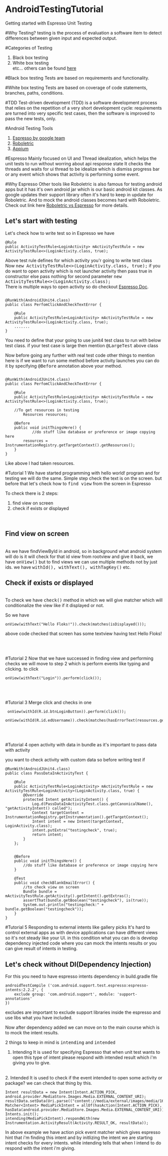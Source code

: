 # AndroidTestingTutorial
Getting started with Espresso Unit Testing

#Why Testing?
testing is the process of evaluation a software item to detect differences between given input and expected output. 

#Categories of Testing
1. Black box testing
2. White box testing<br> 
etc... others can be found <a href="http://www.softwaretestinghelp.com/types-of-software-testing/">here</a>

#Black box testing
Tests are based on requirements and functionality.

#White box testing
Tests are based on coverage of code statements, branches, paths, conditions.

#TDD
Test-driven development (TDD) is a software development process that relies on the repetition of a very short development cycle: requirements are turned into very specific test cases, then the software is improved to pass the new tests, only.

#Android Testing Tools
1. <a href="https://developer.android.com/training/testing/ui-testing/espresso-testing.html">Espresso by google team</a>
2. <a href="http://robolectric.org/">Roboletric</a> 
3. <a href="https://appium.io/slate/en/tutorial/android.html?ruby#">Appium</a>



#Espresso
Mainly focused on UI and Thread idealization, which helps the unit tests to run without worring about api response state
It checks the threads and waits for ui thread to be idealize which is dismiss progress bar or any event which shows that activity is performing some event.

#Why Espresso
Other tools like Roboletric is also famous for testing android apps but it has it's own android jar which is our basic android kit classes.
As google updates their support library often it's hard to keep in update for Roboletric. 
And to mock the android classes becomes hard with Roboletric.
Check out link here <a href="http://blog.triona.de/development/java/selecting-the-appropriate-android-test-framework.html">Roboletric vs Espresso</a> for more details.
 
 Let's start with testing
-------------------------------------
Let's check how to write test so in Espresso we have 

````
@Rule
public ActivityTestRule<LoginActivity> mActivityTestRule = new ActivityTestRule<>(LoginActivity.class, true);
````
Above test rule defines for which activity you'r going to write test class
<br/>
Now <kbd>new ActivityTestRule<>(LoginActivity.class, true);</kbd> if you do want to open activity which is not launcher activity then pass true in constructor else pass nothing for second parameter <kbd>new ActivityTestRule<>(LoginActivity.class);</kbd>
<br/>
There is multiple ways to open activity so do checkout <a href="https://developer.android.com/training/testing/ui-testing/espresso-testing.html">Espresso Doc</a>. 

````

@RunWith(AndroidJUnit4.class)
public class PerfomClickAndCheckTextError {
    
    @Rule
    public ActivityTestRule<LoginActivity> mActivityTestRule = new ActivityTestRule<>(LoginActivity.class, true);
    .......
}
````

You need to define that your going to use junit4 test class to run with below test class.
if your test case is large then mention <kbd>@LargeTest</kbd> above class

Now before going any further with real test code other things to mention here is if we want to run some method before activity launches you can do it by specifying <kbd>@Before</kbd> annotation above your method.

````

@RunWith(AndroidJUnit4.class)
public class PerfomClickAndCheckTextError {
    
    @Rule
    public ActivityTestRule<LoginActivity> mActivityTestRule = new ActivityTestRule<>(LoginActivity.class, true);
    
    //To get resources in testing
        Resources resources;
        
    @Before
    public void initThingsHere() {
            //do stuff like database or preference or image copying here
        resources = InstrumentationRegistry.getTargetContext().getResources();
    }
}
````
 
Like above I had taken resources.
 
#Tutorial 1
We have started programming with hello world! program and for testing we will do the same. Simple step check the text is on the screen.
but before that let's check how to <kbd>find view</kbd> from the screen in Espresso

To check there is 2 steps:
1. find view on screen
2. check if exists or displayed
<br/>

Find view on screen
-----------------------------------

<br/>
As we have findViewById in android, so in background what android system will do is it will check for that id view from rootview and give it back,
we have <kbd>onView()</kbd> but to find views we can use multiple methods not by just ids.
we have <kbd>withId(), withText(), withTagKey()</kbd> etc.

Check if exists or displayed
-------------------------------

</br>
To check we have <kbd>check()</kbd> method in which we will give matcher which will conditionalize the view like if it displayed or not.

So we have 
````
onView(withText("Hello Floks!")).check(matches(isDisplayed()));
````

above code checked that screen has some textview having text Hello Floks!


<br/>
<br/>

#Tutorial 2
Now that we have successed in finding view and performing checks we will move to step 2 which is perform events like typing and clicking.
to click
````
onView(withText("Login")).perform(click());
````
<br/>
<br/>

#Tutorial 3
Merge click and checks in one 
````
 onView(withId(R.id.btnLoginButton)).perform(click());
 onView(withId(R.id.edUsername)).check(matches(hasErrorText(resources.getString(R.string.msg_enter_valid_email))));
````
<br/>
<br/>

#Tutorial 4
open activity with data in bundle as it's important to pass data with activity

you want to check activity with custom data
so before writing test if 

````
@RunWith(AndroidJUnit4.class)
public class PassDataInActivityTest {
    
    @Rule
    public ActivityTestRule<LoginActivity> mActivityTestRule = new ActivityTestRule<LoginActivity>(LoginActivity.class, true) {
        @Override
        protected Intent getActivityIntent() {
            Log.d(PassDataInActivityTest.class.getCanonicalName(), "getActivityIntent() called");
            Context targetContext = InstrumentationRegistry.getInstrumentation().getTargetContext();
            Intent intent = new Intent(targetContext, LoginActivity.class);
            intent.putExtra("testingcheck", true);
            return intent;
        }
    };
    
    
    @Before
    public void initThingsHere() {
        //do stuff like database or preference or image copying here
    }
    
    @Test
    public void checkBlankEmailError() {
        //to check view on screen
        Bundle bundle = mActivityTestRule.getActivity().getIntent().getExtras();
        assertThat(bundle.getBoolean("testingcheck"), is(true));
        System.out.println("testingcheck:" + bundle.getBoolean("testingcheck"));
    }
}
````


#Tutorial 5
Responding to external intents like gallery picks
It's hard to control external apps as with device applications can have different views so it's not steady like your UI. in this condition what you can do is develop dependency injected code where you can mock the intents results or you can give result of intents in testing.

Let's check without DI(Dependency Injection)
-----------------

For this you need to have espresso intents dependency in build.gradle file
````
androidTestCompile ('com.android.support.test.espresso:espresso-intents:2.2.2', {
    exclude group: 'com.android.support', module: 'support-annotations'
})
````

excludes are important to exclude support libraries inside the espresso and use libs what you have included.

Now after dependency added we can move on to the main course which is to mock the intent results.
<br/>

2 things to keep in mind is <kbd>intending</kbd> and <kbd>intended</kbd>
1. Intending
It is used for specifying Espresso that when unit test wants to open this type of intent please respond with intended result which i'm giving you to give.
</br>
2. Intended
It is used to check if the event intended to open some activity or package? we can check that thing by this.

```
Intent resultData = new Intent(Intent.ACTION_PICK, android.provider.MediaStore.Images.Media.EXTERNAL_CONTENT_URI);
resultData.setData(Uri.parse(("content://media/external/images/media/162")));
Matcher<Intent> MediaPickIntent = allOf(hasAction(Intent.ACTION_PICK), hasData(android.provider.MediaStore.Images.Media.EXTERNAL_CONTENT_URI));
Intents.init();
intending(MediaPickIntent).respondWith(new Instrumentation.ActivityResult(Activity.RESULT_OK, resultData));
```

In above example we have action pick event matcher which gives espresso hint that i'm finding this intent and by initlizing the intent we are starting intent checks for every intents.
while intending tells that when I intend to do respond with the intent i'm giving.